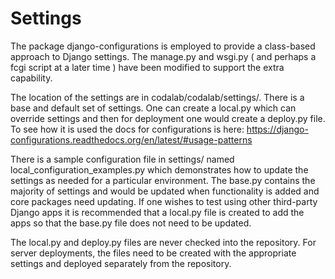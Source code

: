 # Settings

The package django-configurations is employed to provide a class-based approach to Django settings. The manage.py and wsgi.py ( and perhaps a fcgi script at a later time ) have been modified to support the extra capability. 

The location of the settings are in codalab/codalab/settings/. There is a base and default set of settings. One can create a local.py which can override settings and then for deployment one would create a deploy.py file. To see how it is used the docs for configurations is here: https://django-configurations.readthedocs.org/en/latest/#usage-patterns 

There is a sample configuration file in settings/ named local_configuration_examples.py which demonstrates how to update the settings as needed for a particular environment. The base.py contains the majority of settings and would be updated when functionality is added and core packages need updating. If one wishes to test using other third-party Django apps it is recommended that a local.py file is created to add the apps so that the base.py file does not need to be updated.

The local.py and deploy.py files are never checked into the repository. For server deployments, the files need to be created with the appropriate settings and deployed separately from the repository.

